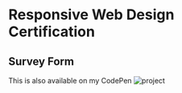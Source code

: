 # Responsive Web Design Certification
## Survey Form

This is also available on my CodePen ![project](https://codepen.io/maykcaldas/full/ZEXJjOx)
